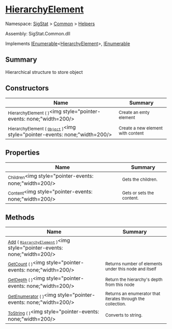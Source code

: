 # [HierarchyElement](./HierarchyElement.md)

Namespace: [SigStat]() > [Common](./../README.md) > [Helpers](./README.md)

Assembly: SigStat.Common.dll

Implements [IEnumerable](https://docs.microsoft.com/en-us/dotnet/api/System.Collections.Generic.IEnumerable-1)\<[HierarchyElement](./HierarchyElement.md)>, [IEnumerable](https://docs.microsoft.com/en-us/dotnet/api/System.Collections.IEnumerable)

## Summary
Hierarchical structure to store object

## Constructors

| Name | Summary | 
| --- | --- | 
| <sub>HierarchyElement (  )</sub><img style="pointer-events: none;"width=200/></div>| <sub>Create an emty element</sub>| <br>
| <sub>HierarchyElement ( [`Object`](https://docs.microsoft.com/en-us/dotnet/api/System.Object) )</sub><img style="pointer-events: none;"width=200/></div>| <sub>Create a new element with content</sub>| <br>


## Properties

| Name | Summary | 
| --- | --- | 
| <sub>Children</sub><img style="pointer-events: none;"width=200/></div>| <sub>Gets the children.</sub>| <br>
| <sub>Content</sub><img style="pointer-events: none;"width=200/></div>| <sub>Gets or sets the content.</sub>| <br>


## Methods

| Name | Summary | 
| --- | --- | 
| <sub>[Add](./Methods/HierarchyElement-100664053.md) ( [`HierarchyElement`](./HierarchyElement.md) )</sub><img style="pointer-events: none;"width=200/></div>| <sub></sub>| <br>
| <sub>[GetCount](./Methods/HierarchyElement-100664055.md) (  )</sub><img style="pointer-events: none;"width=200/></div>| <sub>Returns number of elements under this node and itself</sub>| <br>
| <sub>[GetDepth](./Methods/HierarchyElement-100664054.md) (  )</sub><img style="pointer-events: none;"width=200/></div>| <sub>Return the hierarchy's depth from this node</sub>| <br>
| <sub>[GetEnumerator](./Methods/HierarchyElement-100664057.md) (  )</sub><img style="pointer-events: none;"width=200/></div>| <sub>Returns an enumerator that iterates through the collection.</sub>| <br>
| <sub>[ToString](./Methods/HierarchyElement-100664056.md) (  )</sub><img style="pointer-events: none;"width=200/></div>| <sub>Converts to string.</sub>| <br>



